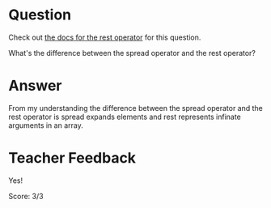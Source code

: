 # Question
Check out [the docs for the rest operator](https://developer.mozilla.org/en-US/docs/Web/JavaScript/Reference/Functions/rest_parameters) for this question.

What's the difference between the spread operator and the rest operator?

# Answer

From my understanding the difference between the spread operator and the rest operator is spread expands elements and rest represents infinate arguments in an array.

# Teacher Feedback

Yes!

Score: 3/3